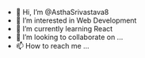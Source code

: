 - 👋 Hi, I’m @AsthaSrivastava8
- 👀 I’m interested in Web Development 
- 🌱 I’m currently learning React
- 💞️ I’m looking to collaborate on ...
- 📫 How to reach me ...

<!---
AsthaSrivastava8/AsthaSrivastava8 is a ✨ special ✨ repository because its `README.md` (this file) appears on your GitHub profile.
You can click the Preview link to take a look at your changes.
--->
